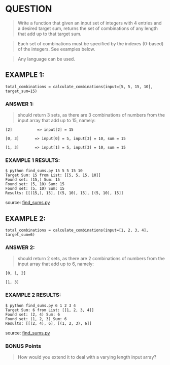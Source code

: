 # QUESTION

> Write a function that given an input set of integers with 4 entries and a desired
> target sum, returns the set of combinations of any length that add up to that target sum.

> Each set of combinations must be specified by the indexes (0-based) of the integers. See examples below.

> Any language can be used.

## EXAMPLE 1:


`total_combinations = calculate_combinations(input=[5, 5, 15, 10], target_sum=15)`

### ANSWER 1:

> should return 3 sets, as there are 3 combinations of numbers from the input array that add up to 15, namely:

 
```
[2]           => input[2] = 15

[0, 3]       => input[0] = 5, input[3] = 10, sum = 15

[1, 3]       => input[1] = 5, input[3] = 10, sum = 15
```

### EXAMPLE 1 RESULTS:

```
$ python find_sums.py 15 5 5 15 10
Target Sum: 15 from List: [[5, 5, 15, 10]]
Found set: (15,) Sum: 15
Found set: (5, 10) Sum: 15
Found set: (5, 10) Sum: 15
Results: [[(15,), 15], [(5, 10), 15], [(5, 10), 15]]
```
source: [find_sums.py](find_sums.py)


## EXAMPLE 2:

`total_combinations = calculate_combinations(input=[1, 2, 3, 4], target_sum=6)`

### ANSWER 2:

> should return 2 sets, as there are 2 combinations of numbers from the input array that add up to 6, namely:

```
[0, 1, 2]

[1, 3]
```

### EXAMPLE 2 RESULTS:

```
$ python find_sums.py 6 1 2 3 4
Target Sum: 6 from List: [[1, 2, 3, 4]]
Found set: (2, 4) Sum: 6
Found set: (1, 2, 3) Sum: 6
Results: [[(2, 4), 6], [(1, 2, 3), 6]]
```
source: [find_sums.py](find_sums.py)

### BONUS Points

> How would you extend it to deal with a varying length input array?
